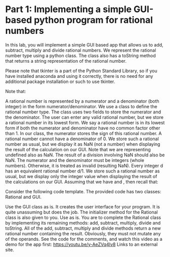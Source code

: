 # Part 1: Implementing a simple GUI-based python program for rational numbers
In this lab, you will implement a simple GUI based app that allows us to add, subtract, multiply and divide rational numbers. We represent the rational number type using a python class. The class also has a toString method that returns a string representation of the rational number.

Please note that tkinter is a part of the Python Standard Library, so if you have installed anaconda and using it correctly, there is no need for any additional package installation or such to use tkinter. 

Note that:

A rational number is represented by a numerator and a denominator (both integer) in the form numerator/denominator.
We use a class to define the rational number type. The class uses two fields to store the numerator and the denominator.
The user can enter any valid rational number, but we store a rational number in its lowest form. We say a rational number is in its lowest form if both the numerator and denominator have no common factor other than 1. In our class, the numerator stores the sign of this rational number. 
A rational number cannot have a denominator of 0. We store such a rational number as usual, but we display it as NaN (not a number) when displaying the result of the calculation on our GUI. Note that we are representing undefined also as NaN. The result of a division involving NaN should also be NaN.
The numerator and the denominator must be integers (whole numbers). Otherwise, it is treated as invalid (resulting NaN). 
Every integer d has an equivalent rational number d/1. We store such a rational number as usual, but we display only the integer value when displaying the result of the calculations on our GUI.
Assuming that we have  and , then recall that:




Consider the following code template. The provided code has two classes: Rational and GUI. 

Use the GUI class as is. It creates the user interface for your program. It is quite unassuming but does the job.
The initializer method for the Rational class is also given to you. Use as is.
You are to complete the Rational class by implementing its remaining methods: add, subtract, multiply, divide and toString. 
All of the add, subtract, multiply and divide methods return a new rational number containing the result. Obviously, they must not mutate any of the operands.
See the code for the comments, and watch this video as a demo for the app first:
https://youtu.be/y-AeZVq4Iv8 Links to an external site.
